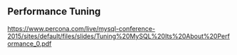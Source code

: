 ## Performance Tuning

https://www.percona.com/live/mysql-conference-2015/sites/default/files/slides/Tuning%20MySQL%20Its%20About%20Performance_0.pdf
